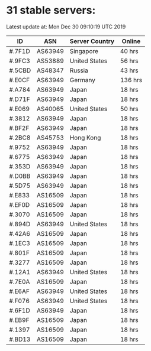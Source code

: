 # 31 stable servers:

Latest update at: Mon Dec 30 09:10:19 UTC 2019

| ID | ASN | Server Country | Online |
| -- | --- | -------------- | ------ |
| #.7F1D | AS63949 | Singapore | 40 hrs |
| #.9FC3 | AS53889 | United States | 56 hrs |
| #.5CBD | AS48347 | Russia | 43 hrs |
| #.E0CF | AS63949 | Germany | 136 hrs |
| #.A784 | AS63949 | Japan | 18 hrs |
| #.D71F | AS63949 | Japan | 18 hrs |
| #.E069 | AS40065 | United States | 50 hrs |
| #.3812 | AS63949 | Japan | 18 hrs |
| #.BF2F | AS63949 | Japan | 18 hrs |
| #.2BC8 | AS45753 | Hong Kong | 18 hrs |
| #.9752 | AS63949 | Japan | 18 hrs |
| #.6775 | AS63949 | Japan | 18 hrs |
| #.353D | AS63949 | Japan | 18 hrs |
| #.D0BB | AS63949 | Japan | 18 hrs |
| #.5D75 | AS63949 | Japan | 18 hrs |
| #.E833 | AS16509 | Japan | 18 hrs |
| #.EF0D | AS16509 | Japan | 18 hrs |
| #.3070 | AS16509 | Japan | 18 hrs |
| #.894D | AS63949 | United States | 18 hrs |
| #.42A6 | AS16509 | Japan | 18 hrs |
| #.1EC3 | AS16509 | Japan | 18 hrs |
| #.801F | AS16509 | Japan | 18 hrs |
| #.3277 | AS16509 | Japan | 18 hrs |
| #.12A1 | AS63949 | United States | 18 hrs |
| #.7E0A | AS16509 | Japan | 18 hrs |
| #.E6AF | AS63949 | United States | 18 hrs |
| #.F076 | AS63949 | United States | 18 hrs |
| #.6F1D | AS63949 | Japan | 18 hrs |
| #.EB9F | AS16509 | Japan | 18 hrs |
| #.1397 | AS16509 | Japan | 18 hrs |
| #.BD13 | AS16509 | Japan | 18 hrs |

